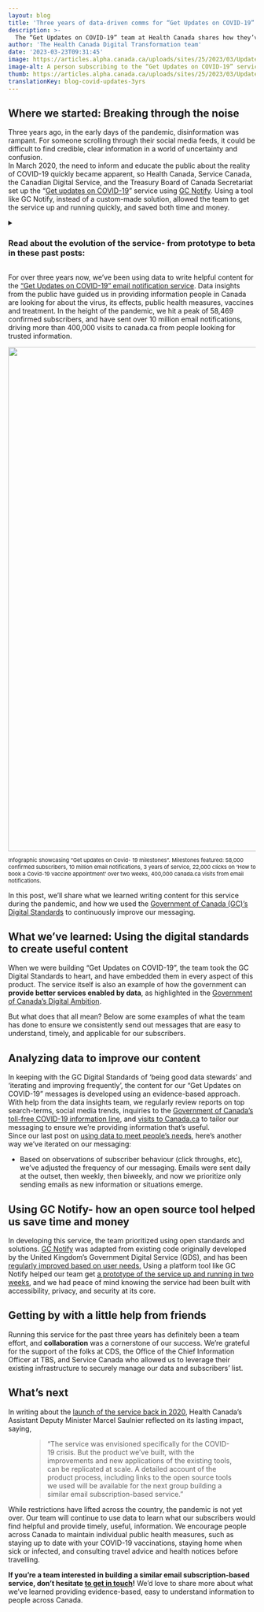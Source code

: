 ```yaml
---
layout: blog
title: 'Three years of data-driven comms for “Get Updates on COVID-19”'
description: >-
  The “Get Updates on COVID-19” team at Health Canada shares how they’ve iterated and improved their GC comms over the past three years using data.
author: 'The Health Canada Digital Transformation team'
date: '2023-03-23T09:31:45'
image: https://articles.alpha.canada.ca/uploads/sites/25/2023/03/Updates_EN.jpeg
image-alt: A person subscribing to the “Get Updates on COVID-19” service on their phone. It requests their email.
thumb: https://articles.alpha.canada.ca/uploads/sites/25/2023/03/Updates_EN.jpeg
translationKey: blog-covid-updates-3yrs
---
```


<h2 class="wp-block-heading" id="h-where-we-started-breaking-through-the-noise"><strong>Where we started: Breaking through the noise</strong></h2>



<p>Three years ago, in the early days of the pandemic, disinformation was rampant. For someone scrolling through their social media feeds, it could be difficult to find credible, clear information in a world of uncertainty and confusion.<br>In March 2020, the need to inform and educate the public about the reality of COVID-19 quickly became apparent, so Health Canada, Service Canada, the Canadian Digital Service, and the Treasury Board of Canada Secretariat set up the &#8220;<a href="https://www.canada.ca/en/managed-web-service/get-updates-covid-19.html" target="_blank" rel="noreferrer noopener">Get updates on COVID-19</a>&#8221; service using <a href="https://notification.canada.ca/?utm_source=EN_Notify_data-driven-comms&amp;utm_medium=Blog+post&amp;utm_campaign=CDS_Blogs&amp;utm_id=Notify_home" data-type="link" data-id="https://notification.canada.ca/?utm_source=EN_Notify_data-driven-comms&amp;utm_medium=Blog+post&amp;utm_campaign=CDS_Blogs&amp;utm_id=Notify_home" target="_blank" rel="noreferrer noopener">GC Notify</a>. Using a tool like GC Notify, instead of a custom-made solution, allowed the team to get the service up and running quickly, and saved both time and money.</p>



<details class="wp-block-cds-snc-expander"><summary><h3>Read about the evolution of the service- from prototype to beta in these past posts:</h3></summary><div class="wp-block-cds-snc-expander"><a href="https://digital.canada.ca/2020/05/13/get-updates-on-covid-19-email-notification-service/" target="_blank" rel="noreferrer noopener">Get Updates on COVID-19 – Email Notification Service</a> (May 2020)<br><a href="https://digital.canada.ca/2020/06/17/launching-an-alpha-service/" target="_blank" rel="noreferrer noopener">Launching an Alpha Service </a>(June 2020)<br><a href="https://digital.canada.ca/2021/07/28/using-data-to-meet-peoples-information-needs-during-the-pandemic/" target="_blank" rel="noreferrer noopener">Using data to meet people’s information needs during a pandemic</a> (July 2021)<br><a href="https://digital.canada.ca/2022/04/05/reflections-on-a-service-at-100-weeks/" target="_blank" rel="noreferrer noopener">Reflections on a service at 100 weeks</a> (April 2022)</div></details>



<p></p>



<p>For over three years now, we&#8217;ve been using data to write helpful content for the <a href="https://digital.canada.ca/2020/05/13/get-updates-on-covid-19-email-notification-service/" target="_blank" rel="noreferrer noopener">&#8220;Get Updates on COVID-19&#8221; email notification service</a>. Data insights from the public have guided us in providing information people in Canada are looking for about the virus, its effects, public health measures, vaccines and treatment. In the height of the pandemic, we hit a peak of 58,469 confirmed subscribers, and have sent over 10 million email notifications, driving more than 400,000 visits to canada.ca from people looking for trusted information.</p>


<img loading="lazy" decoding="async" width="1024" height="430" src="https://articles.alpha.canada.ca/uploads/sites/25/2023/03/NotifyInforgraphie_EN-NEW-1024x430.png" alt="" class="wp-image-1020" style="max-width: 100%;height: auto;" srcset="https://articles.alpha.canada.ca/uploads/sites/25/2023/03/NotifyInforgraphie_EN-NEW-1024x430.png 1024w, https://articles.alpha.canada.ca/uploads/sites/25/2023/03/NotifyInforgraphie_EN-NEW-300x126.png 300w, https://articles.alpha.canada.ca/uploads/sites/25/2023/03/NotifyInforgraphie_EN-NEW-768x323.png 768w, https://articles.alpha.canada.ca/uploads/sites/25/2023/03/NotifyInforgraphie_EN-NEW.png 1200w" sizes="auto, (max-width: 1024px) 100vw, 1024px" />


<p style="font-size:11px">Infographic showcasing “Get updates on Covid- 19 milestones”. Milestones featured: 58,000 confirmed subscribers, 10 million email notifications, 3 years of service, 22,000 clicks on ‘How to book a Covid-19 vaccine appointment’ over two weeks, 400,000 canada.ca visits from email notifications.</p>



<p>In this post, we’ll share what we learned writing content for this service during the pandemic, and how we used the <a href="https://www.canada.ca/en/government/system/digital-government/government-canada-digital-standards.html" target="_blank" rel="noreferrer noopener">Government of Canada (GC)’s Digital Standards</a> to continuously improve our messaging.</p>



<h2 class="wp-block-heading"><strong>What we’ve learned: Using the digital standards to create useful content</strong></h2>



<p>When we were building &#8220;Get Updates on COVID-19&#8221;, the team took the GC Digital Standards to heart, and have embedded them in every aspect of this product. The service itself is also an example of how the government can<strong> provide better services enabled by data</strong>, as highlighted in the <a href="https://www.canada.ca/en/government/system/digital-government/government-canada-digital-operations-strategic-plans/canada-digital-ambition.html" target="_blank" rel="noreferrer noopener">Government of Canada’s Digital Ambition</a>.</p>



<p>But what does that all mean? Below are some examples of what the team has done to ensure we consistently send out messages that are easy to understand, timely, and applicable for our subscribers.</p>



<h2 class="wp-block-heading"><strong>Analyzing data to improve our content</strong></h2>



<p>In keeping with the GC Digital Standards of ‘being good data stewards’ and ‘iterating and improving frequently’, the content for our &#8220;Get Updates on COVID-19&#8221; messages is developed using an evidence-based approach. With help from the data insights team, we regularly review reports on top search-terms, social media trends, inquiries to the <a href="https://health.canada.ca/en/public-health/corporate/contact-us.html" target="_blank" rel="noreferrer noopener">Government of Canada’s toll-free COVID-19 information line</a>, and <a href="https://www.canada.ca/en/public-health/services/diseases/coronavirus-disease-covid-19.html" target="_blank" rel="noreferrer noopener">visits to Canada.ca</a> to tailor our messaging to ensure we’re providing information that’s useful.<br>Since our last post on <a href="https://digital.canada.ca/2021/07/28/using-data-to-meet-peoples-information-needs-during-the-pandemic/" target="_blank" rel="noreferrer noopener">using data to meet people’s needs</a>, here’s another way we’ve iterated on our messaging:</p>



<ul class="wp-block-list">
<li>Based on observations of subscriber behaviour (click throughs, etc), we’ve adjusted the frequency of our messaging. Emails were sent daily at the outset, then weekly, then biweekly, and now we prioritize only sending emails as new information or situations emerge.</li>
</ul>



<h2 class="wp-block-heading"><strong>Using GC Notify- how an open source tool helped us save time and money </strong></h2>



<p>In developing this service, the team prioritized using open standards and solutions. <a href="https://notification.canada.ca/" target="_blank" rel="noreferrer noopener">GC Notify</a> was adapted from existing code originally developed by the United Kingdom’s Government Digital Service (GDS), and has been <a href="https://digital.canada.ca/2021/02/01/gc-notify-has-reached-beta/" target="_blank" rel="noreferrer noopener">regularly improved based on user needs.</a> Using a platform tool like GC Notify helped our team get <a href="https://twitter.com/CDS_GC/status/1392481358522589188?s=20" target="_blank" rel="noreferrer noopener">a prototype of the service up and running in two weeks</a>, and we had peace of mind knowing the service had been built with accessibility, privacy, and security at its core.</p>



<h2 class="wp-block-heading"><strong>Getting by with a little help from friends</strong></h2>



<p>Running this service for the past three years has definitely been a team effort, and <strong>collaboration</strong> was a cornerstone of our success. We’re grateful for the support of the folks at CDS, the Office of the Chief Information Officer at TBS, and Service Canada who allowed us to leverage their existing infrastructure to securely manage our data and subscribers’ list.</p>



<h2 class="wp-block-heading"><strong>What’s next</strong></h2>



<p>In writing about the <a href="https://digital.canada.ca/2020/05/13/get-updates-on-covid-19-email-notification-service/" target="_blank" rel="noreferrer noopener">launch of the service back in 2020</a>, Health Canada’s Assistant Deputy Minister Marcel Saulnier reflected on its lasting impact, saying,</p>



<figure class="wp-block-pullquote has-text-align-left"><blockquote><p>“The service was envisioned specifically for the COVID-19 crisis. But the product we’ve built, with the improvements and new applications of the existing tools, can be replicated at scale. A detailed account of the product process, including links to the open source tools we used will be available for the next group building a similar email subscription-based service.”</p></blockquote></figure>



<p>While restrictions have lifted across the country, the pandemic is not yet over. Our team will continue to use data to learn what our subscribers would find helpful and provide timely, useful, information. We encourage people across Canada to maintain individual public health measures, such as staying up to date with your COVID-19 vaccinations, staying home when sick or infected, and consulting travel advice and health notices before travelling.</p>



<p><strong>If you’re a team interested in building a similar email subscription-based service, don’t hesitate <a href="mailto:digital-transformation-numerique@hc-sc.gc.ca">to get in touch</a>!</strong> We’d love to share more about what we’ve learned providing evidence-based, easy to understand information to people across Canada.</p>


